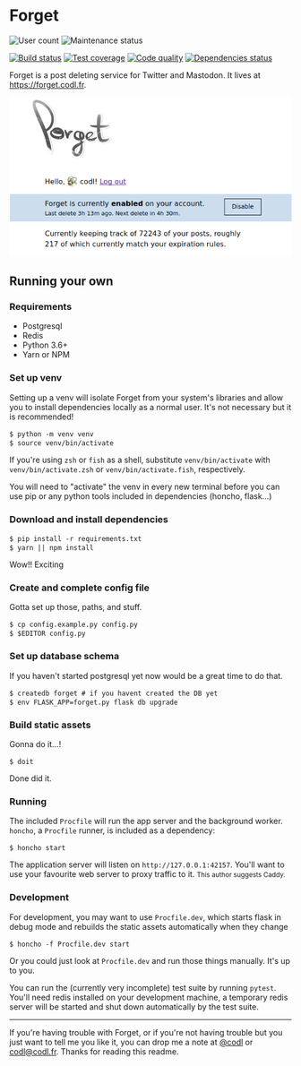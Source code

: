 # Forget

![User count](https://forget.codl.fr/api/badge/users)
![Maintenance status](https://img.shields.io/maintenance/yes/2018.svg)

[![Build status](https://img.shields.io/travis/codl/forget.svg)](https://travis-ci.org/codl/forget/)
[![Test coverage](https://img.shields.io/codecov/c/github/codl/forget.svg)](https://codecov.io/gh/codl/forget)
[![Code quality](https://img.shields.io/codacy/grade/1780ac6071c04cbd9ccf75de0891e798.svg)](https://www.codacy.com/app/codl/forget?utm_source=github.com&utm_medium=referral&utm_content=codl/forget&utm_campaign=badger)
[![Dependencies status](https://img.shields.io/librariesio/github/codl/forget.svg)](https://libraries.io/github/codl/forget)


Forget is a post deleting service for Twitter and Mastodon. It lives at <https://forget.codl.fr>.

[![](assets/screenshot.png)](https://forget.codl.fr)

## Running your own

### Requirements

* Postgresql
* Redis
* Python 3.6+
* Yarn or NPM


### Set up venv

Setting up a venv will isolate Forget from your system's libraries and allow you to install
dependencies locally as a normal user. It's not necessary but it is recommended!

```
$ python -m venv venv
$ source venv/bin/activate
```

If you're using `zsh` or `fish` as a shell, substitute `venv/bin/activate` with `venv/bin/activate.zsh` or `venv/bin/activate.fish`, respectively.

You will need to "activate" the venv in every new terminal before you can use pip or any python tools included in dependencies (honcho, flask...)

### Download and install dependencies

```
$ pip install -r requirements.txt
$ yarn || npm install
```

Wow!! Exciting

### Create and complete config file

Gotta set up those, paths, and stuff.

```
$ cp config.example.py config.py
$ $EDITOR config.py
```

### Set up database schema

If you haven't started postgresql yet now would be a great time to do that.

```
$ createdb forget # if you havent created the DB yet
$ env FLASK_APP=forget.py flask db upgrade
```

### Build static assets

Gonna do it...!

```
$ doit
```

Done did it.

### Running

The included `Procfile` will run the app server and the background worker.
`honcho`, a `Procfile` runner, is included as a dependency:

```
$ honcho start
```

The application server will listen on `http://127.0.0.1:42157`.
You'll want to use your favourite web server to proxy traffic to it.
<small>This author suggests Caddy.</small>

### Development

For development, you may want to use `Procfile.dev`, which starts flask in debug mode and rebuilds the static assets automatically when they change

```
$ honcho -f Procfile.dev start
```

Or you could just look at `Procfile.dev` and run those things manually. It's up to you.

You can run the (currently very incomplete) test suite by running `pytest`. You'll need redis installed on your development machine, a temporary redis server will be started and shut down automatically by the test suite.

---

If you're having trouble with Forget, or if you're not having trouble but you just want to tell me you like it, you can drop me a note at [@codl](https://twitter.com/codl) or [codl@codl.fr](mailto:codl@codl.fr). Thanks for reading this readme.
